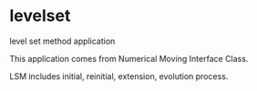 levelset
========

level set method application

This application comes from Numerical Moving Interface Class. 

LSM includes initial, reinitial, extension, evolution process.
